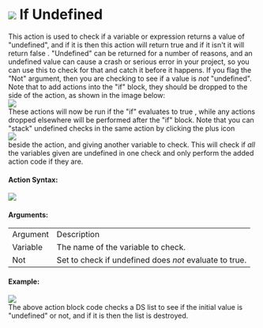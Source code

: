 #  ![](https://gms.magecorn.com/Manual/assets/Images/Scripting_Reference/Drag_And_Drop/Reference/Common/i_Common_If_Undefined.png) If Undefined

This action is used to check if a variable or expression returns a value
of "undefined", and if it is then this action will return true and if it
isn't it will return false . "Undefined" can be returned for a number of
reasons, and an undefined value can cause a crash or serious error in
your project, so you can use this to check for that and catch it before
it happens. If you flag the "Not" argument, then you are checking to see
if a value is *not* "undefined". Note that to add actions into the "if"
block, they should be dropped to the side of the action, as shown in the
image below:  
![](https://gms.magecorn.com/Manual/assets/Images/Scripting_Reference/Drag_And_Drop/Reference/Common/drop_if_undefined.png)  
These actions will now be run if the "if" evaluates to true , while any
actions dropped elsewhere will be performed after the "if" block. Note
that you can "stack" undefined checks in the same action by clicking the
plus icon   
![](https://gms.magecorn.com/Manual/assets/Images/Scripting_Reference/Drag_And_Drop/Reference/Icon_Expand_Arguments.png)  
beside the action, and giving another variable to check. This will check
if *all* the variables given are undefined in one check and only perform
the added action code if they are.

#### Action Syntax:

  
![](https://gms.magecorn.com/Manual/assets/Images/Scripting_Reference/Drag_And_Drop/Reference/Common/a_Common_If_Undefined.png)  

#### Arguments:

|          |                                                        |
|----------|--------------------------------------------------------|
| Argument | Description                                            |
| Variable | The name of the variable to check.                     |
| Not      | Set to check if undefined does *not* evaluate to true. |

#### Example:

  
![](https://gms.magecorn.com/Manual/assets/Images/Scripting_Reference/Drag_And_Drop/Reference/Common/e_Common_If_Undefined.png)  
The above action block code checks a DS list to see if the initial value
is "undefined" or not, and if it is then the list is destroyed.
